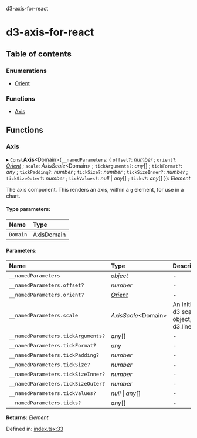 d3-axis-for-react

# d3-axis-for-react

## Table of contents

### Enumerations

- [Orient](enums/orient.md)

### Functions

- [Axis](README.md#axis)

## Functions

### Axis

▸ `Const`**Axis**<Domain\>(`__namedParameters`: { `offset?`: *number* ; `orient?`: [*Orient*](enums/orient.md) ; `scale`: *AxisScale*<Domain\> ; `tickArguments?`: *any*[] ; `tickFormat?`: *any* ; `tickPadding?`: *number* ; `tickSize?`: *number* ; `tickSizeInner?`: *number* ; `tickSizeOuter?`: *number* ; `tickValues?`: *null* \| *any*[] ; `ticks?`: *any*[]  }): *Element*

The axis component. This renders an axis, within a
`g` element, for use in a chart.

#### Type parameters:

Name | Type |
:------ | :------ |
`Domain` | AxisDomain |

#### Parameters:

Name | Type | Description |
:------ | :------ | :------ |
`__namedParameters` | *object* | - |
`__namedParameters.offset?` | *number* | - |
`__namedParameters.orient?` | [*Orient*](enums/orient.md) | - |
`__namedParameters.scale` | *AxisScale*<Domain\> | An initialized d3 scale object, like a d3.linearScale   |
`__namedParameters.tickArguments?` | *any*[] | - |
`__namedParameters.tickFormat?` | *any* | - |
`__namedParameters.tickPadding?` | *number* | - |
`__namedParameters.tickSize?` | *number* | - |
`__namedParameters.tickSizeInner?` | *number* | - |
`__namedParameters.tickSizeOuter?` | *number* | - |
`__namedParameters.tickValues?` | *null* \| *any*[] | - |
`__namedParameters.ticks?` | *any*[] | - |

**Returns:** *Element*

Defined in: [index.tsx:33](https://github.com/tmcw/d3-axis-for-react/blob/d7388d6/src/index.tsx#L33)
